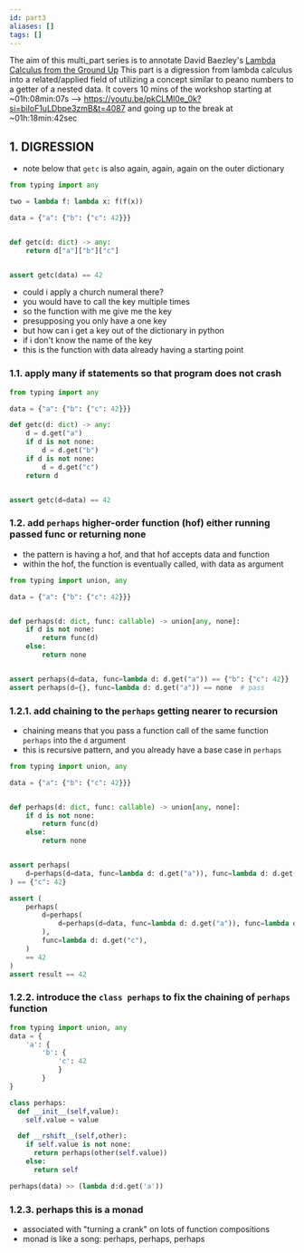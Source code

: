 ```yaml
---
id: part3
aliases: []
tags: []
---
```


The aim of this multi_part series is to annotate David Baezley's [Lambda Calculus from the Ground Up](https://www.youtube.com/watch?v=pkCLMl0e_0k)
This part is a digression from lambda calculus into a related/applied field of utilizing a concept similar to peano numbers to a getter of a nested data.
It covers 10 mins of the workshop starting at ~01h:08min:07s –> https://youtu.be/pkCLMl0e_0k?si=biIoF1uLDbpe3zmB&t=4087 and going up to the break at ~01h:18min:42sec


## 1. DIGRESSION
* note below that `getc` is also again, again, again on the outer dictionary

```python
from typing import any

two = lambda f: lambda x: f(f(x))

data = {"a": {"b": {"c": 42}}}


def getc(d: dict) -> any:
    return d["a"]["b"]["c"]


assert getc(data) == 42
```

* could i apply a church numeral there? 
* you would have to call the key multiple times
* so the function with me give me the key
* presupposing you only have a one key
* but how can i get a key out of the dictionary in python
* if i don't know the name of the key
* this is the function with data already having a starting point


### 1.1. apply many if statements so that program does not crash
```python
from typing import any

data = {"a": {"b": {"c": 42}}}

def getc(d: dict) -> any:
    d = d.get("a")
    if d is not none:
        d = d.get("b")
    if d is not none:
        d = d.get("c")
    return d


assert getc(d=data) == 42
```

### 1.2. add `perhaps` higher-order function (hof) either running passed func or returning none
* the pattern is having a hof, and that hof accepts data and function
* within the hof, the function is eventually called, with data as argument

```python
from typing import union, any

data = {"a": {"b": {"c": 42}}}


def perhaps(d: dict, func: callable) -> union[any, none]:
    if d is not none:
        return func(d)
    else:
        return none


assert perhaps(d=data, func=lambda d: d.get("a")) == {"b": {"c": 42}}  # pass
assert perhaps(d={}, func=lambda d: d.get("a")) == none  # pass
```

### 1.2.1. add **chaining** to the `perhaps` getting nearer to recursion
* chaining means that you pass a function call of the same function `perhaps` into
    the `d` argument
* this is recursive pattern, and you already have a base case in `perhaps`

```python
from typing import union, any

data = {"a": {"b": {"c": 42}}}


def perhaps(d: dict, func: callable) -> union[any, none]:
    if d is not none:
        return func(d)
    else:
        return none


assert perhaps(
    d=perhaps(d=data, func=lambda d: d.get("a")), func=lambda d: d.get("b")
) == {"c": 42}

assert (
    perhaps(
        d=perhaps(
            d=perhaps(d=data, func=lambda d: d.get("a")), func=lambda d: d.get("b")
        ),
        func=lambda d: d.get("c"),
    )
    == 42
)
assert result == 42
```


### 1.2.2. introduce the `class perhaps` to fix the chaining of `perhaps` function

```python
from typing import union, any
data = {
    'a': {
        'b': {
            'c': 42
            }
        }
}

class perhaps:
  def __init__(self,value):
    self.value = value

  def __rshift__(self,other):
    if self.value is not none:
      return perhaps(other(self.value))
    else:
      return self

perhaps(data) >> (lambda d:d.get('a'))
```

### 1.2.3. perhaps this is a monad
* associated with "turning a crank" on lots of function compositions
* monad is like a song: perhaps, perhaps, perhaps
